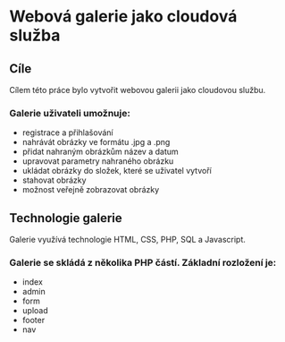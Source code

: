 # Webová galerie jako cloudová služba
## Cíle 
Cílem této práce bylo vytvořit webovou galerii jako cloudovou službu. 
### Galerie uživateli umožnuje:
- registrace a přihlašování
- nahrávát obrázky ve formátu .jpg a .png
- přidat nahraným obrázkům název a datum 
- upravovat parametry nahraného obrázku
- ukládat obrázky do složek, které se uživatel vytvoří
- stahovat obrázky
- možnost veřejně zobrazovat obrázky

## Technologie galerie
Galerie využívá technologie HTML, CSS, PHP, SQL a Javascript.
### Galerie se skládá z několika PHP částí. Základní rozložení je:
- index
- admin
- form
- upload
- footer
- nav
